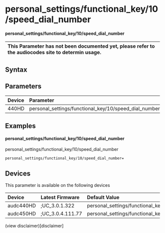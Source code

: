 ﻿---
description: personal_settings/functional_key/10/speed_dial_number
search: false
---

# personal_settings/functional_key/10/speed_dial_number

#### personal_settings/functional_key/10/speed_dial_number


| This Parameter has not been documented yet, please refer to the audiocodes site to determin usage.  | 
| :--- |

## Syntax

## Parameters
|Device|Parameter|value|Description|
|:---|:---|:---|:---|
| 440HD | personal_settings/functional_key/10/speed_dial_number |  |  |

## Examples
#### personal_settings/functional_key/10/speed_dial_number

personal_settings/functional_key/10/speed_dial_number

```
personal_settings/functional_key/10/speed_dial_number=
```

## Devices
This parameter is available on the following devices

| Device | Latest Firmware | Default Value |
|:---|:---|:---|
| audc440HD | ;UC_3.0.1.322 | personal_settings/functional_key/10/speed_dial_number= 
| audc450HD | ;UC_3.0.4.111.77 | personal_settings/functional_key/10/speed_dial_number= 

(view disclaimer)[disclaimer]
